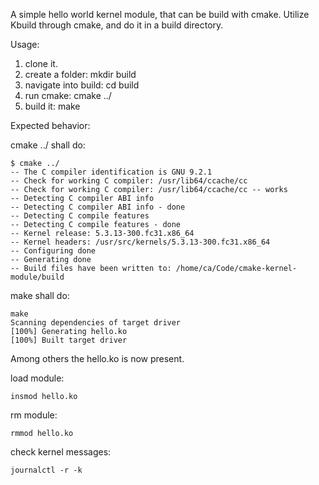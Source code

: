 A simple hello world kernel module, that can be build with cmake.
Utilize Kbuild through cmake, and do it in a build directory.


Usage:
1) clone it.
2) create a folder: mkdir build
3) navigate into build: cd build
4) run cmake: cmake ../
5) build it: make



Expected behavior: 

cmake ../ shall do:
```
$ cmake ../
-- The C compiler identification is GNU 9.2.1
-- Check for working C compiler: /usr/lib64/ccache/cc
-- Check for working C compiler: /usr/lib64/ccache/cc -- works
-- Detecting C compiler ABI info
-- Detecting C compiler ABI info - done
-- Detecting C compile features
-- Detecting C compile features - done
-- Kernel release: 5.3.13-300.fc31.x86_64
-- Kernel headers: /usr/src/kernels/5.3.13-300.fc31.x86_64
-- Configuring done
-- Generating done
-- Build files have been written to: /home/ca/Code/cmake-kernel-module/build
```
make shall do:
```
make
Scanning dependencies of target driver
[100%] Generating hello.ko
[100%] Built target driver
```
Among others the hello.ko is now present. 


load module:
```
insmod hello.ko
```

rm module:
```
rmmod hello.ko
```

check kernel messages:
```
journalctl -r -k
```
